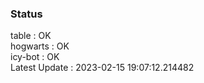 ### Status


table : OK  
hogwarts : OK  
icy-bot : OK  
Latest Update : 2023-02-15 19:07:12.214482
